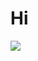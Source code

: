 # Hi

<!---
sonprogrammer/sonprogrammer is a ✨ special ✨ repository because its `README.md` (this file) appears on your GitHub profile.
You can click the Preview link to take a look at your changes.
--->

<img src="https://capsule-render.vercel.app/api?type=waving&color=auto&height=200&section=header&text=👋 Hi&fontSize=90" />

	
